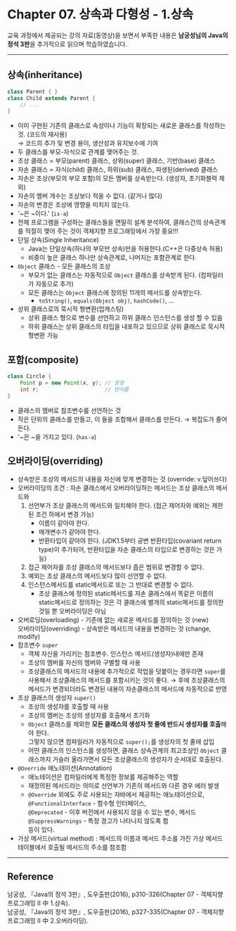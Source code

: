 # Chapter 07. 상속과 다형성 - 1.상속

교육 과정에서 제공되는 강의 자료(동영상)을 보면서 부족한 내용은 **남궁성님의 Java의 정석 3판**을 추가적으로 읽으며 학습하였습니다.

---

## 상속(inheritance)

```java
class Parent { }
class Child extends Parent {
	// ...
}
```

- 이미 구현된 기존의 클래스로 속성이나 기능이 확장되는 새로운 클래스를 작성하는 것. (코드의 재사용)  
  → 코드의 추가 및 변경 용이, 생산성과 유지보수에 기여
- 두 클래스를 부모-자식으로 관계를 맺어주는 것.
- 조상 클래스 = 부모(parent) 클래스, 상위(super) 클래스, 기반(base) 클래스
- 자손 클래스 = 자식(child) 클래스, 하위(sub) 클래스, 파생된(derived) 클래스
- 자손은 조상(부모의 부모 포함)의 모든 멤버를 상속받는다. (생성자, 초기화블럭 제외)
- 자손의 멤버 개수는 조상보다 적을 수 없다. (같거나 많다)
- 자손의 변경은 조상에 영향을 미치지 않는다.
- '~은 ~이다.' (`is-a`)
- 전체 프로그램을 구성하는 클래스들을 면밀히 설계 분석하여, 클래스간의 상속관계를 적절히 맺어 주는 것이 객체지향 프로그래밍에서 가장 중요!!!
- 단일 상속(Single Inheritance)
  - Java는 단일상속(하나의 부모만 상속)만을 허용한다.(C++은 다중상속 허용)
  - 비중이 높은 클래스 하나만 상속관계로, 나머지는 포함관계로 한다.
- `Object` 클래스 - 모든 클래스의 조상
  - 부모가 없는 클래스는 자동적으로 `Object` 클래스를 상속받게 된다. (컴파일러가 자동으로 추가)
  - 모든 클래스는 `Object` 클래스에 정의된 11개의 메서드를 상속받는다.
    - `toString()`, `equals(Object obj)`, `hashCode()`, ...
- 상위 클래스로의 묵시적 형변환(업캐스팅)
  - 상위 클래스 형으로 변수를 선언하고 하위 클래스 인스턴스를 생성 할 수 있음
  - 하위 클래스는 상위 클래스의 타입을 내포하고 있으므로 상위 클래스로 묵시적 형변환 가능

## 포함(composite)

```java
class Circle {
	Point p = new Point(x, y); // 원점
	int r;                     // 반지름
}
```

- 클래스의 멤버로 참조변수를 선언하는 것
- 작은 단위의 클래스를 만들고, 이 들을 조합해서 클래스를 만든다. → 복잡도가 줄어든다.
- '~은 ~을 가지고 있다. (`has-a`)

## 오버라이딩(overriding)

- 상속받은 조상의 메서드의 내용을 자신에 맞게 변경하는 것 (override: v.덮어쓰다)
- 오버라이딩의 조건 : 자손 클래스에서 오버라이딩하는 메서드는 조상 클래스의 메서드와
  1. 선언부가 조상 클래스의 메서드와 일치해야 한다. (접근 제어자와 예외는 제한된 조건 하에서 변경 가능)
     - 이름이 같아야 한다.
     - 매개변수가 같아야 한다.
     - 반환타입이 같아야 한다. (JDK1.5부터 공변 반환타입(covariant return type)이 추가되어, 반환타입을 자손 클래스의 타입으로 변경하는 것은 가능)
  2. 접근 제어자를 조상 클래스의 메서드보다 좁은 범위로 변경할 수 없다.
  3. 예외는 조상 클래스의 메서드보다 많이 선언할 수 없다.
  4. 인스턴스메서드를 static메서드로 또는 그 반대로 변경할 수 없다.
     - 조상 클래스에 정의된 static메서드를 자손 클래스에서 똑같은 이름의 static메서드로 정의하는 것은 각 클래스에 별개의 static메서드를 정의한 것일 뿐 오버라이딩은 아님
- 오버로딩(overloading) - 기존에 없는 새로운 메서드를 정의하는 것 (new)  
  오버라이딩(overriding) - 상속받은 메서드의 내용을 변경하는 것 (change, modify)
- 참조변수 `super`
  - 객체 자신을 가리키는 참조변수. 인스턴스 메서드(생성자)내에만 존재
  - 조상의 멤버를 자신의 멤버와 구별할 때 사용
  - 조상클래스의 메서드의 내용에 추가적으로 작업을 덧붙이는 경우라면 `super`를 사용해서 조상클래스의 메서드를 포함시키는 것이 좋다. → 후에 조상클래스의 메서드가 변경되더라도 변경된 내용이 자손클래스의 메서드에 자동적으로 반영
- 조상 클래스의 생성자 `super()`
  - 조상의 생성자를 호출할 때 사용
  - 조상의 멤버는 조상의 생성자를 호출해서 초기화
  - `Object` 클래스를 제외한 **모든 클래스의 생성자 첫 줄에 반드시 생성자를 호출**해야 한다.  
    그렇지 않으면 컴파일러가 자동적으로 `super();`를 생성자의 첫 줄에 삽입
  - 어떤 클래스의 인스턴스를 생성하면, 클래스 상속관계의 최고조상인 `Object` 클래스까지 거슬러 올라가면서 모든 조상클래스의 생성자가 순서대로 호출된다.
- `@Override` 애노테이션(Annotation)
  - 애노테이션은 컴파일러에게 특정한 정보를 제공해주는 역할
  - 재정의된 메서드라는 의미로 선언부가 기존의 메서드와 다른 경우 에러 발생
  - `@Override` 외에도 주로 사용되는 자바에서 제공하는 애노테이션으로,  
    `@FunctionalInterface` - 함수형 인터페이스,  
    `@Deprecated` - 이후 버전에서 사용되지 않을 수 있는 변수, 메서드  
    `@SuppressWarnings` - 특정 경고가 나타나지 않도록 함  
    등이 있다.
- 가상 메서드(virtual method) : 메서드의 이름과 메서드 주소를 가진 가상 메서드 테이블에서 호출될 메서드의 주소를 참조함

---

## Reference

남궁성, 『Java의 정석 3판』, 도우출판(2016), p310-326(Chapter 07 - 객체지향 프로그래밍 II 中 1.상속).  
남궁성, 『Java의 정석 3판』, 도우출판(2016), p327-335(Chapter 07 - 객체지향 프로그래밍 II 中 2.오버라이딩).

